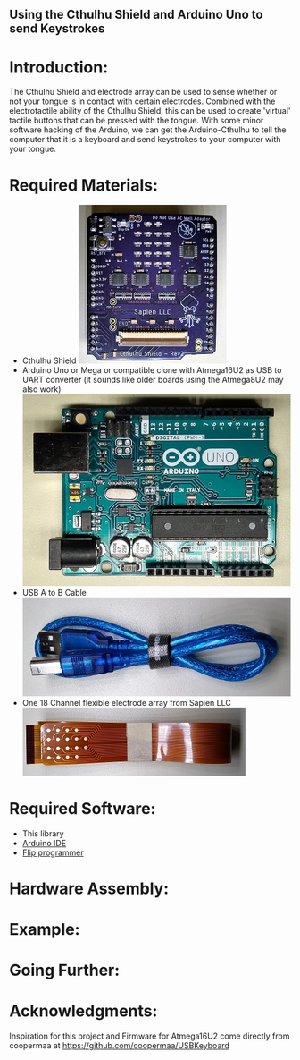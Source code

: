 ## Using the Cthulhu Shield and Arduino Uno to send Keystrokes

# Introduction:

The Cthulhu Shield and electrode array can be used to sense whether or not your tongue is in contact with certain electrodes. Combined with the electrotactile ability of the Cthulhu Shield, this can be used to create 'virtual' tactile buttons that can be pressed with the tongue. With some minor software hacking of the Arduino, we can get the Arduino-Cthulhu to tell the computer that it is a keyboard and send keystrokes to your computer with your tongue.

# Required Materials:

* Cthulhu Shield
![Cthulhu Shield](cthulhusmall.jpg)
* Arduino Uno or Mega or compatible clone with Atmega16U2 as USB to UART converter (it sounds like older boards using the Atmega8U2 may also work)
![Cthulhu Shield](unosmall.jpg)
* USB A to B Cable
![USB A to B Cable](usbsmall.jpg)
* One 18 Channel flexible electrode array from Sapien LLC
![Cthulhu Shield](ribbonsmall.jpg)

# Required Software:
* This library
* [Arduino IDE](https://www.arduino.cc/en/Main/Software)
* [Flip programmer](https://www.microchip.com/developmenttools/ProductDetails/flip)


# Hardware Assembly:


# Example:



# Going Further:


# Acknowledgments: 
Inspiration for this project and Firmware for Atmega16U2 come directly from coopermaa at https://github.com/coopermaa/USBKeyboard
